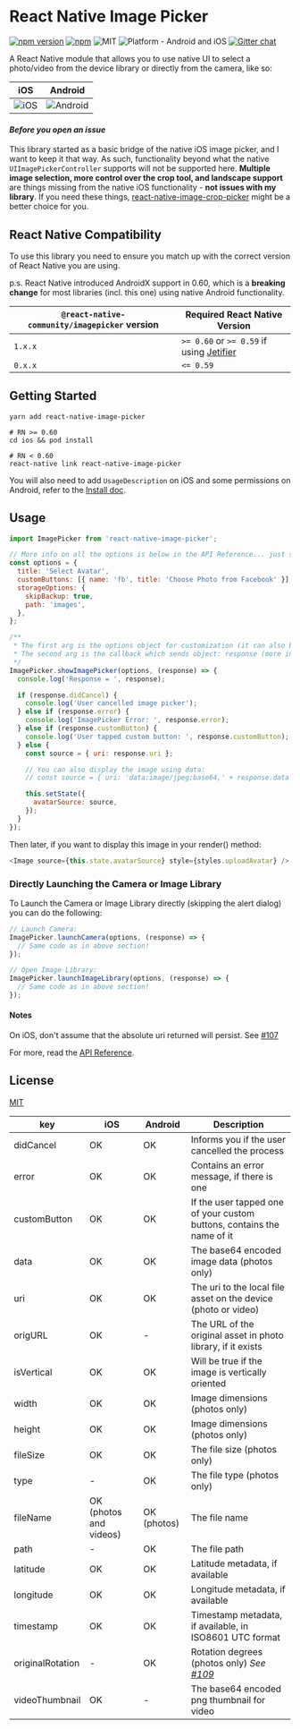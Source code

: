 # React Native Image Picker

[![npm version](https://badge.fury.io/js/react-native-image-picker.svg)](https://badge.fury.io/js/react-native-image-picker)
[![npm](https://img.shields.io/npm/dt/react-native-image-picker.svg)](https://npmcharts.com/compare/react-native-image-picker?minimal=true)
![MIT](https://img.shields.io/dub/l/vibe-d.svg)
![Platform - Android and iOS](https://img.shields.io/badge/platform-Android%20%7C%20iOS-yellow.svg)
[![Gitter chat](https://badges.gitter.im/Join%20Chat.svg)](https://gitter.im/react-native-image-picker/Lobby)

A React Native module that allows you to use native UI to select a photo/video from the device library or directly from the camera, like so:

| iOS                                                                                                                   | Android                                                                                                                       |
| --------------------------------------------------------------------------------------------------------------------- | ----------------------------------------------------------------------------------------------------------------------------- |
| <img title="iOS" src="https://github.com/react-community/react-native-image-picker/blob/master/images/ios-image.png"> | <img title="Android" src="https://github.com/react-community/react-native-image-picker/blob/master/images/android-image.png"> |

#### _Before you open an issue_

This library started as a basic bridge of the native iOS image picker, and I want to keep it that way. As such, functionality beyond what the native `UIImagePickerController` supports will not be supported here. **Multiple image selection, more control over the crop tool, and landscape support** are things missing from the native iOS functionality - **not issues with my library**. If you need these things, [react-native-image-crop-picker](https://github.com/ivpusic/react-native-image-crop-picker) might be a better choice for you.

## React Native Compatibility
To use this library you need to ensure you match up with the correct version of React Native you are using.

p.s. React Native introduced AndroidX support in 0.60, which is a **breaking change** for most libraries (incl. this one) using native Android functionality.

| `@react-native-community/imagepicker` version | Required React Native Version                                                     |
| ----------------------------------------- | --------------------------------------------------------------------------------- |
| `1.x.x`                                   | `>= 0.60` or `>= 0.59` if using [Jetifier](https://github.com/mikehardy/jetifier) |
| `0.x.x`                                   | `<= 0.59`                                                                         |


## Getting Started

```
yarn add react-native-image-picker

# RN >= 0.60
cd ios && pod install

# RN < 0.60
react-native link react-native-image-picker
```

You will also need to add `UsageDescription` on iOS and some permissions on Android, refer to the [Install doc](docs/Install.md).

## Usage

```javascript
import ImagePicker from 'react-native-image-picker';

// More info on all the options is below in the API Reference... just some common use cases shown here
const options = {
  title: 'Select Avatar',
  customButtons: [{ name: 'fb', title: 'Choose Photo from Facebook' }],
  storageOptions: {
    skipBackup: true,
    path: 'images',
  },
};

/**
 * The first arg is the options object for customization (it can also be null or omitted for default options),
 * The second arg is the callback which sends object: response (more info in the API Reference)
 */
ImagePicker.showImagePicker(options, (response) => {
  console.log('Response = ', response);

  if (response.didCancel) {
    console.log('User cancelled image picker');
  } else if (response.error) {
    console.log('ImagePicker Error: ', response.error);
  } else if (response.customButton) {
    console.log('User tapped custom button: ', response.customButton);
  } else {
    const source = { uri: response.uri };

    // You can also display the image using data:
    // const source = { uri: 'data:image/jpeg;base64,' + response.data };

    this.setState({
      avatarSource: source,
    });
  }
});
```

Then later, if you want to display this image in your render() method:

```javascript
<Image source={this.state.avatarSource} style={styles.uploadAvatar} />
```

### Directly Launching the Camera or Image Library

To Launch the Camera or Image Library directly (skipping the alert dialog) you can
do the following:

```javascript
// Launch Camera:
ImagePicker.launchCamera(options, (response) => {
  // Same code as in above section!
});

// Open Image Library:
ImagePicker.launchImageLibrary(options, (response) => {
  // Same code as in above section!
});
```

#### Notes

On iOS, don't assume that the absolute uri returned will persist. See [#107](/../../issues/107)

For more, read the [API Reference](docs/Reference.md).

## License

[MIT](LICENSE.md)

key | iOS | Android | Description
------ | ---- | ------- | ----------------------
didCancel | OK | OK | Informs you if the user cancelled the process
error | OK | OK | Contains an error message, if there is one
customButton | OK | OK | If the user tapped one of your custom buttons, contains the name of it
data | OK | OK | The base64 encoded image data (photos only)
uri | OK | OK | The uri to the local file asset on the device (photo or video)
origURL | OK | - | The URL of the original asset in photo library, if it exists
isVertical | OK | OK | Will be true if the image is vertically oriented
width | OK | OK | Image dimensions (photos only)
height | OK | OK | Image dimensions (photos only)
fileSize | OK | OK | The file size (photos only)
type | - | OK | The file type (photos only)
fileName | OK (photos and videos) | OK (photos) | The file name
path | - | OK | The file path
latitude | OK | OK | Latitude metadata, if available
longitude | OK | OK | Longitude metadata, if available
timestamp | OK | OK | Timestamp metadata, if available, in ISO8601 UTC format
originalRotation | - | OK | Rotation degrees (photos only) *See [#109](/../../issues/199)*
videoThumbnail | OK | - | The base64 encoded png thumbnail for video

